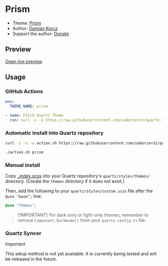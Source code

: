 # Prism

- Theme: [Prism](OBSIDIAN_THEME_URL%)
- Author: <a href="https://github.com/damiankorcz" target="_blank" rel="noopener noreferrer">Damian Korcz</a>
- Support the author: <a href="https://www.buymeacoffee.com/DamianKorcz" target="_blank" rel="noopener noreferrer">Donate</a>

## Preview

[Open live preview](https://quartz-themes.github.io/prism/)

## Usage

### GitHub Actions

```yaml
env:
  THEME_NAME: prism
```

```yaml
- name: Fetch Quartz Theme
  run: curl -s -S https://raw.githubusercontent.com/saberzero1/quartz-themes/master/action.sh | bash -s -- $THEME_NAME
```

### Automatic install into Quartz repository

```bash
curl -s -S -o action.sh https://raw.githubusercontent.com/saberzero1/quartz-themes/master/action.sh

./action.sh prism
```

### Manual install

Copy [\_index.scss](./_index.scss) into your Quartz repository's `quartz/styles/themes/` directory. (Create the `themes` directory if it does not exist.)

Then, add the following to your `quartz/styles/custom.scss` file after the `@use "base";` line:

```scss
@use "themes";
```

> [!IMPORTANT] For dark-only or light-only themes, remember to remove `Component.Darkmode()` from your `quartz.config.ts` file.

### Quartz Syncer

> [!IMPORTANT]
> This setup method is not yet available. It is currently being tested and will be released in the future.
